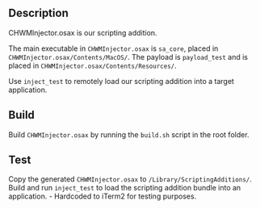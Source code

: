 ## Description

CHWMInjector.osax is our scripting addition.

The main executable in `CHWMInjector.osax` is `sa_core`, placed in `CHWMInjector.osax/Contents/MacOS/`.
The payload is `payload_test` and is placed in `CHWMInjector.osax/Contents/Resources/`.

Use `inject_test` to remotely load our scripting addition into a target application.

## Build

Build `CHWMInjector.osax` by running the `build.sh` script in the root folder.

## Test

Copy the generated `CHWMInjector.osax` to `/Library/ScriptingAdditions/`.
Build and run `inject_test` to load the scripting addition bundle into an application.
    - Hardcoded to iTerm2 for testing purposes.

